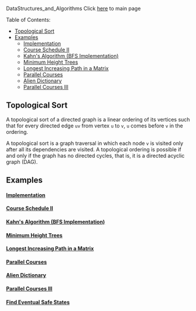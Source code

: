 DataStructures_and_Algorithms
Click [here](../README.md) to main page

Table of Contents:
- [Topological Sort](#topological-sort)
- [Examples](#examples)
    - [Implementation](#implementation)
    - [Course Schedule II](#course-schedule-ii)
    - [Kahn's Algorithm (BFS Implementation)](#kahns-algorithm-bfs-implementation)
    - [Minimum Height Trees](#minimum-height-trees)
    - [Longest Increasing Path in a Matrix](#longest-increasing-path-in-a-matrix)
    - [Parallel Courses](#parallel-courses)
    - [Alien Dictionary](#alien-dictionary)
    - [Parallel Courses III](#parallel-courses-iii)

## Topological Sort
A topological sort of a directed graph is a linear ordering of its vertices such that for every directed edge `uv` from vertex `u` to `v`, `u` comes before `v` in the ordering. 

A topological sort is a graph traversal in which each node `v` is visited only after all its dependencies are visited. A topological ordering is possible if and only if the graph has no directed cycles, that is, it is a directed acyclic graph (DAG).

## Examples
#### [Implementation](./implementation/description.md)
#### [Course Schedule II](./course_schedule_II/description.md)
#### [Kahn's Algorithm (BFS Implementation)](kahn_algorithm/description.md)
#### [Minimum Height Trees](minimum_height_trees/description.md)
#### [Longest Increasing Path in a Matrix](longest_increasing_path_in_a_matrix/description.md)
#### [Parallel Courses](parallel_courses/description.md)
#### [Alien Dictionary](alien_dictionary/description.md)
#### [Parallel Courses III](./parallel_courses_III/description.md)
#### [Find Eventual Safe States](./find_eventual_safe_states/description.md)